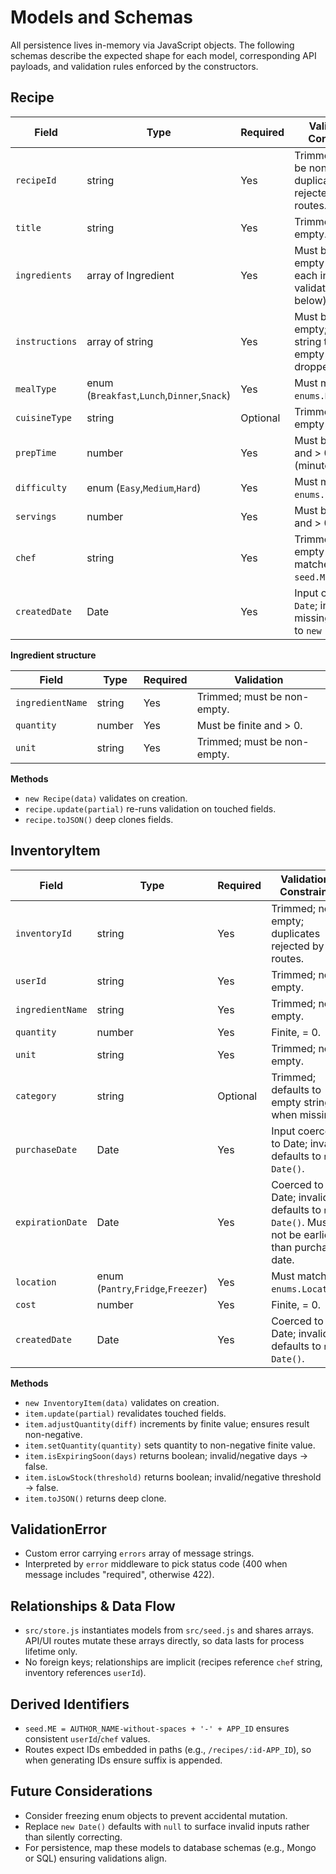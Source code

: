 # Models and Schemas

All persistence lives in-memory via JavaScript objects. The following schemas describe the expected shape for each model, corresponding API payloads, and validation rules enforced by the constructors.

## Recipe

| Field | Type | Required | Validation / Constraints | Default |
| --- | --- | --- | --- | --- |
| `recipeId` | string | Yes | Trimmed; must be non-empty; duplicates rejected by routes. | n/a |
| `title` | string | Yes | Trimmed; non-empty. | n/a |
| `ingredients` | array of Ingredient | Yes | Must be non-empty array; each ingredient validated (see below). | n/a |
| `instructions` | array of string | Yes | Must be non-empty; each string trimmed; empty steps dropped. | n/a |
| `mealType` | enum (`Breakfast`,`Lunch`,`Dinner`,`Snack`) | Yes | Must match `enums.MealType`. | n/a |
| `cuisineType` | string | Optional | Trimmed; may be empty string. | Empty string |
| `prepTime` | number | Yes | Must be finite and > 0 (minutes). | n/a |
| `difficulty` | enum (`Easy`,`Medium`,`Hard`) | Yes | Must match `enums.Difficulty`. | n/a |
| `servings` | number | Yes | Must be finite and > 0. | n/a |
| `chef` | string | Yes | Trimmed; non-empty (often matches `seed.ME`). | n/a |
| `createdDate` | Date | Yes | Input coerced to `Date`; invalid or missing defaults to `new Date()`. | `new Date()` | 

**Ingredient structure**

| Field | Type | Required | Validation |
| --- | --- | --- | --- |
| `ingredientName` | string | Yes | Trimmed; must be non-empty. |
| `quantity` | number | Yes | Must be finite and > 0. |
| `unit` | string | Yes | Trimmed; must be non-empty. |

**Methods**
- `new Recipe(data)` validates on creation.
- `recipe.update(partial)` re-runs validation on touched fields.
- `recipe.toJSON()` deep clones fields.

## InventoryItem

| Field | Type | Required | Validation / Constraints | Default |
| --- | --- | --- | --- | --- |
| `inventoryId` | string | Yes | Trimmed; non-empty; duplicates rejected by routes. | n/a |
| `userId` | string | Yes | Trimmed; non-empty. | n/a |
| `ingredientName` | string | Yes | Trimmed; non-empty. | n/a |
| `quantity` | number | Yes | Finite, = 0. | n/a |
| `unit` | string | Yes | Trimmed; non-empty. | n/a |
| `category` | string | Optional | Trimmed; defaults to empty string when missing. | `''` |
| `purchaseDate` | Date | Yes | Input coerced to Date; invalid defaults to `new Date()`. | `new Date()` |
| `expirationDate` | Date | Yes | Coerced to Date; invalid defaults to `new Date()`. Must not be earlier than purchase date. | `new Date()` |
| `location` | enum (`Pantry`,`Fridge`,`Freezer`) | Yes | Must match `enums.Location`. | n/a |
| `cost` | number | Yes | Finite, = 0. | n/a |
| `createdDate` | Date | Yes | Coerced to Date; invalid defaults to `new Date()`. | `new Date()` |

**Methods**
- `new InventoryItem(data)` validates on creation.
- `item.update(partial)` revalidates touched fields.
- `item.adjustQuantity(diff)` increments by finite value; ensures result non-negative.
- `item.setQuantity(quantity)` sets quantity to non-negative finite value.
- `item.isExpiringSoon(days)` returns boolean; invalid/negative days -> false.
- `item.isLowStock(threshold)` returns boolean; invalid/negative threshold -> false.
- `item.toJSON()` returns deep clone.

## ValidationError

- Custom error carrying `errors` array of message strings.
- Interpreted by `error` middleware to pick status code (400 when message includes "required", otherwise 422).

## Relationships & Data Flow

- `src/store.js` instantiates models from `src/seed.js` and shares arrays. API/UI routes mutate these arrays directly, so data lasts for process lifetime only.
- No foreign keys; relationships are implicit (recipes reference `chef` string, inventory references `userId`).

## Derived Identifiers

- `seed.ME = AUTHOR_NAME-without-spaces + '-' + APP_ID` ensures consistent `userId`/`chef` values.
- Routes expect IDs embedded in paths (e.g., `/recipes/:id-APP_ID`), so when generating IDs ensure suffix is appended.

## Future Considerations

- Consider freezing enum objects to prevent accidental mutation.
- Replace `new Date()` defaults with `null` to surface invalid inputs rather than silently correcting.
- For persistence, map these models to database schemas (e.g., Mongo or SQL) ensuring validations align.
